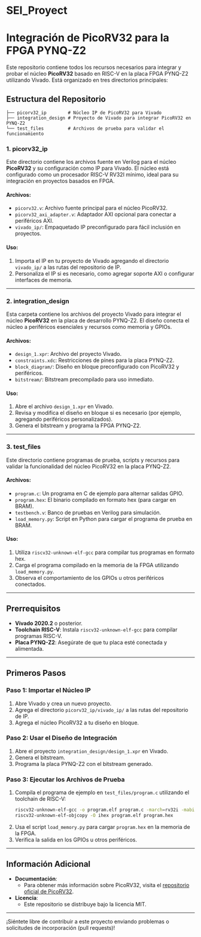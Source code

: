 # SEI_Proyect
# Integración de PicoRV32 para la FPGA PYNQ-Z2

Este repositorio contiene todos los recursos necesarios para integrar y probar el núcleo **PicoRV32** basado en RISC-V en la placa FPGA PYNQ-Z2 utilizando Vivado. Está organizado en tres directorios principales:

## Estructura del Repositorio

```
├── picorv32_ip        # Núcleo IP de PicoRV32 para Vivado
├── integration_design # Proyecto de Vivado para integrar PicoRV32 en PYNQ-Z2
└── test_files         # Archivos de prueba para validar el funcionamiento
```

### **1. picorv32_ip**
Este directorio contiene los archivos fuente en Verilog para el núcleo **PicoRV32** y su configuración como IP para Vivado. El núcleo está configurado como un procesador RISC-V RV32I mínimo, ideal para su integración en proyectos basados en FPGA.

#### Archivos:
- `picorv32.v`: Archivo fuente principal para el núcleo PicoRV32.
- `picorv32_axi_adapter.v`: Adaptador AXI opcional para conectar a periféricos AXI.
- `vivado_ip/`: Empaquetado IP preconfigurado para fácil inclusión en proyectos.

#### Uso:
1. Importa el IP en tu proyecto de Vivado agregando el directorio `vivado_ip/` a las rutas del repositorio de IP.
2. Personaliza el IP si es necesario, como agregar soporte AXI o configurar interfaces de memoria.

---

### **2. integration_design**
Esta carpeta contiene los archivos del proyecto Vivado para integrar el núcleo **PicoRV32** en la placa de desarrollo PYNQ-Z2. El diseño conecta el núcleo a periféricos esenciales y recursos como memoria y GPIOs.

#### Archivos:
- `design_1.xpr`: Archivo del proyecto Vivado.
- `constraints.xdc`: Restricciones de pines para la placa PYNQ-Z2.
- `block_diagram/`: Diseño en bloque preconfigurado con PicoRV32 y periféricos.
- `bitstream/`: Bitstream precompilado para uso inmediato.

#### Uso:
1. Abre el archivo `design_1.xpr` en Vivado.
2. Revisa y modifica el diseño en bloque si es necesario (por ejemplo, agregando periféricos personalizados).
3. Genera el bitstream y programa la FPGA PYNQ-Z2.

---

### **3. test_files**
Este directorio contiene programas de prueba, scripts y recursos para validar la funcionalidad del núcleo PicoRV32 en la placa PYNQ-Z2.

#### Archivos:
- `program.c`: Un programa en C de ejemplo para alternar salidas GPIO.
- `program.hex`: El binario compilado en formato hex (para cargar en BRAM).
- `testbench.v`: Banco de pruebas en Verilog para simulación.
- `load_memory.py`: Script en Python para cargar el programa de prueba en BRAM.

#### Uso:
1. Utiliza `riscv32-unknown-elf-gcc` para compilar tus programas en formato hex.
2. Carga el programa compilado en la memoria de la FPGA utilizando `load_memory.py`.
3. Observa el comportamiento de los GPIOs u otros periféricos conectados.

---

## Prerrequisitos
- **Vivado 2020.2** o posterior.
- **Toolchain RISC-V**: Instala `riscv32-unknown-elf-gcc` para compilar programas RISC-V.
- **Placa PYNQ-Z2**: Asegúrate de que tu placa esté conectada y alimentada.

---

## Primeros Pasos

### Paso 1: Importar el Núcleo IP
1. Abre Vivado y crea un nuevo proyecto.
2. Agrega el directorio `picorv32_ip/vivado_ip/` a las rutas del repositorio de IP.
3. Agrega el núcleo PicoRV32 a tu diseño en bloque.

### Paso 2: Usar el Diseño de Integración
1. Abre el proyecto `integration_design/design_1.xpr` en Vivado.
2. Genera el bitstream.
3. Programa la placa PYNQ-Z2 con el bitstream generado.

### Paso 3: Ejecutar los Archivos de Prueba
1. Compila el programa de ejemplo en `test_files/program.c` utilizando el toolchain de RISC-V:
   ```bash
   riscv32-unknown-elf-gcc -o program.elf program.c -march=rv32i -mabi=ilp32
   riscv32-unknown-elf-objcopy -O ihex program.elf program.hex
   ```
2. Usa el script `load_memory.py` para cargar `program.hex` en la memoria de la FPGA.
3. Verifica la salida en los GPIOs u otros periféricos.

---

## Información Adicional
- **Documentación**:
  - Para obtener más información sobre PicoRV32, visita el [repositorio oficial de PicoRV32](https://github.com/cliffordwolf/picorv32).
- **Licencia**:
  - Este repositorio se distribuye bajo la licencia MIT.

---

¡Siéntete libre de contribuir a este proyecto enviando problemas o solicitudes de incorporación (pull requests)!

